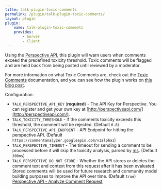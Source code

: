 ```yaml
---
title: talk-plugin-toxic-comments
permalink: /plugin/talk-plugin-toxic-comments/
layout: plugin
plugin:
    name: talk-plugin-toxic-comments
    provides:
        - Server
        - Client
---
```


Using the [Perspective API](http://perspectiveapi.com/), this
plugin will warn users when comments exceed the predefined toxicity 
threshold. Toxic comments will be flagged and are held back from being posted until reviewed by a moderator. 

For more information on what Toxic Comments are, check out the [Toxic Comments](/talk/toxic-comments/) documentation, and you can see how the plugin works on [this blog post](https://coralproject.net/blog/toxic-avenging/).

Configuration:

- `TALK_PERSPECTIVE_API_KEY` (**required**) - The API Key for Perspective. You
  can register and get your own key at [http://perspectiveapi.com/](http://perspectiveapi.com/).
- `TALK_TOXICITY_THRESHOLD` - If the comments toxicity exceeds this threshold,
  the comment will be rejected. (Default `0.8`)
- `TALK_PERSPECTIVE_API_ENDPOINT` - API Endpoint for hitting the
  perspective API. (Default `https://commentanalyzer.googleapis.com/v1alpha1`)
- `TALK_PERSPECTIVE_TIMEOUT` - The timeout for sending a comment to
  be processed before it will skip the toxicity analysis, parsed by
  [ms](https://www.npmjs.com/package/ms). (Default `300ms`)
- `TALK_PERSPECTIVE_DO_NOT_STORE` - Whether the API stores or deletes the comment text and context from this request after it has been evaluated. Stored comments will be used for future research and community model building purposes to improve the API over time. (Default `true`) [Perspective API - Analyze Comment Request](https://github.com/conversationai/perspectiveapi/blob/master/api_reference.md#analyzecomment-request)
